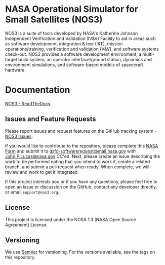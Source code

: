 # NASA Operational Simulator for Small Satellites (NOS3)

NOS3 is a suite of tools developed by NASA's Katherine Johnson Independent Verification and Validation (IV&V) Facility to aid in areas such as software development, integration & test (I&T), mission operations/training, verification and validation (V&V), and software systems check-out. 
NOS3 provides a software development environment, a multi-target build system, an operator interface/ground station, dynamics and environment simulations, and software-based models of spacecraft hardware.

# Documentation

[NOS3 - ReadTheDocs](https://nos3.readthedocs.io/en/latest/)

## Issues and Feature Requests

Please report issues and request features on the GitHub tracking system - [NOS3 Issues](https://www.github.com/nasa/nos3/issues).

If you would like to contribute to the repository, please complete this [NASA Form][def] and submit it to gsfc-softwarerequest@mail.nasa.gov with John.P.Lucas@nasa.gov CC'ed.
Next, please create an issue describing the work to be performed noting that you intend to work it, create a related branch, and submit a pull request when ready. When complete, we will review and work to get it integrated.

If this project interests you or if you have any questions, please feel free to open an issue or discussion on the GitHub, contact any developer directly, or email `support@nos3.org`.

[def]: https://github.com/nasa/nos3/files/14578604/NOS3_Invd_CLA.pdf "NOS3 NASA Contributor Form PDF"

## License

This project is licensed under the NOSA 1.3 (NASA Open Source Agreement) License. 

## Versioning

We use [SemVer](http://semver.org/) for versioning. For the versions available, see the tags on this repository.
